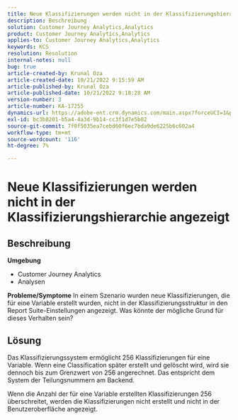 ```yaml
---
title: Neue Klassifizierungen werden nicht in der Klassifizierungshierarchie angezeigt
description: Beschreibung
solution: Customer Journey Analytics,Analytics
product: Customer Journey Analytics,Analytics
applies-to: Customer Journey Analytics,Analytics
keywords: KCS
resolution: Resolution
internal-notes: null
bug: true
article-created-by: Krunal Oza
article-created-date: 10/21/2022 9:15:59 AM
article-published-by: Krunal Oza
article-published-date: 10/21/2022 9:18:28 AM
version-number: 3
article-number: KA-17255
dynamics-url: https://adobe-ent.crm.dynamics.com/main.aspx?forceUCI=1&pagetype=entityrecord&etn=knowledgearticle&id=8dff38f6-2051-ed11-bba2-0022480867fb
exl-id: bc3b8201-b5a4-4a3d-9b14-cc3f1d7e5b02
source-git-commit: 7f0f5035ea7cebd60f6ec7bda9de6225b6c602a4
workflow-type: tm+mt
source-wordcount: '116'
ht-degree: 7%

---
```


# Neue Klassifizierungen werden nicht in der Klassifizierungshierarchie angezeigt

## Beschreibung

<b>Umgebung</b>
- Customer Journey Analytics
- Analysen



<b>Probleme/Symptome</b>
In einem Szenario wurden neue Klassifizierungen, die für eine Variable erstellt wurden, nicht in der Klassifizierungsstruktur in den Report Suite-Einstellungen angezeigt. Was könnte der mögliche Grund für dieses Verhalten sein?


## Lösung


Das Klassifizierungssystem ermöglicht 256 Klassifizierungen für eine Variable. Wenn eine Classification später erstellt und gelöscht wird, wird sie dennoch bis zum Grenzwert von 256 angerechnet. Das entspricht dem System der Teilungsnummern am Backend.

Wenn die Anzahl der für eine Variable erstellten Klassifizierungen 256 überschreitet, werden die Klassifizierungen nicht erstellt und nicht in der Benutzeroberfläche angezeigt.
